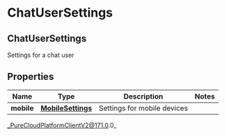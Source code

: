 # ChatUserSettings

## ChatUserSettings
Settings for a chat user

## Properties

|Name | Type | Description | Notes|
|------------ | ------------- | ------------- | -------------|
| **mobile** | [**MobileSettings**](MobileSettings) | Settings for mobile devices | |



_PureCloudPlatformClientV2@171.0.0_
